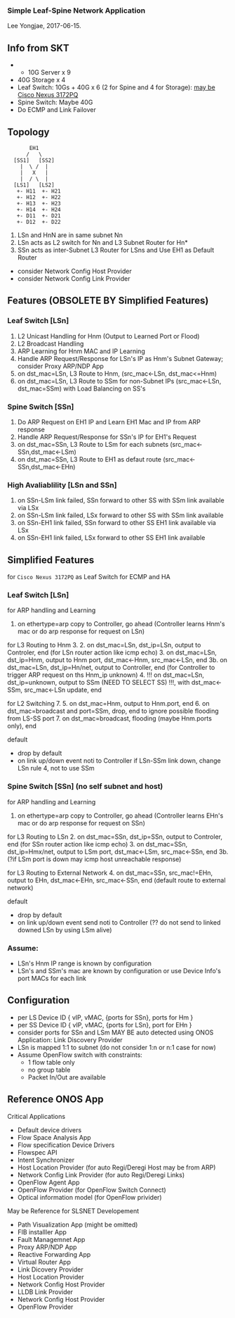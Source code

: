 ### Simple Leaf-Spine Network Application
Lee Yongjae, 2017-06-15.


Info from SKT
--------

- - 10G Server x 9
- 40G Storage x 4
- Leaf Switch: 10Gs + 40G x 6 (2 for Spine and 4 for Storage): [may be Cisco Nexus 3172PQ](http://www.cisco.com/c/en/us/td/docs/switches/datacenter/nexus/openflow/b_openflow_agent_nxos_1_3/Cisco_Plug_in_for_OpenFlow.html)
- Spine Switch: Maybe 40G
- Do ECMP and Link Failover

Topology
--------

```
       EH1
      /   \
  [SS1]   [SS2]
    |  \ /  |
    |   X   |
    |  / \  |
  [LS1]   [LS2]
   +- H11  +- H21
   +- H12  +- H22
   +- H13  +- H23
   +- H14  +- H24
   +- D11  +- D21
   +- D12  +- D22

```


1. LSn and HnN are in same subnet Nn
2. LSn acts as L2 switch for Nn and L3 Subnet Router for Hn*  
3. SSn acts as inter-Subnet L3 Router for LSns and Use EH1 as Default Router
  - consider Network Config Host Provider
  - consider Network Config Link Provider


Features (OBSOLETE BY Simplified Features)
--------

### Leaf Switch [LSn]
1. L2 Unicast Handling for Hnm (Output to Learned Port or Flood)
2. L2 Broadcast Handling
3. ARP Learning for Hnm MAC and IP Learning
4. Handle ARP Request/Response for LSn's IP as Hnm's Subnet Gateway; consider Proxy ARP/NDP App
5. on dst_mac=LSn, L3 Route to Hnm, (src_mac<-LSn, dst_mac<=Hnm)
6. on dst_mac=LSn, L3 Route to SSm for non-Subnet IPs (src_mac<-LSn, dst_mac=SSm)
   with Load Balancing on SS's

### Spine Switch [SSn]
1. Do ARP Request on EH1 IP and Learn EH1 Mac and IP from ARP response
2. Handle ARP Request/Response for SSn's IP for EH1's Request
3. on dst_mac=SSn, L3 Route to LSm for each subnets (src_mac<-SSn,dst_mac<-LSm)
4. on dst_mac=SSn, L3 Route to EH1 as defaut route (src_mac<-SSn,dst_mac<-EHn)

### High Avaliablility [LSn and SSn]
1. on SSn-LSm link failed, SSn forward to other SS with SSm link available via LSx
2. on SSn-LSm link failed, LSx forward to other SS with SSm link available
3. on SSn-EH1 link failed, SSn forward to other SS EH1 link available via LSx
4. on SSn-EH1 link failed, LSx forward to other SS EH1 link available


Simplified Features 
--------
for `Cisco Nexus 3172PQ` as Leaf Switch for ECMP and HA

### Leaf Switch [LSn]

for ARP handling and Learning
1. on ethertype=arp copy to Controller, go ahead
   (Controller learns Hnm's mac or do arp response for request on LSn)

for L3 Routing to Hnm
3. 2. on dst_mac=LSn, dst_ip=LSn, output to Controler, end
   (for LSn router action like icmp echo)
3. on dst_mac=LSn, dst_ip=Hnm, output to Hnm port, dst_mac<-Hnm, src_mac<-LSn, end
3b. on dst_mac=LSn, dst_ip=Hn/net, output to Controller, end
   (for Controller to trigger ARP request on ths Hnm_ip unknown)
4. !!! on dst_mac=LSn, dst_ip=unknown, output to SSm (NEED TO SELECT SS) !!!,
   with dst_mac<-SSm, src_mac<-LSn update, end

for L2 Switching
7. 5. on dst_mac=Hnm, output to Hnm.port, end 
6. on dst_mac=broadcast and port=SSm, drop, end
   to ignore possible flooding from LS-SS port
7. on dst_mac=broadcast, flooding (maybe Hnm.ports only), end

default
- drop by default
- on link up/down event noti to Controller
   if LSn-SSm link down, change LSn rule 4, not to use SSm


### Spine Switch [SSn] (no self subnet and host)

for ARP handling and Learning
1. on ethertype=arp copy to Controller, go ahead
   (Controller learns EHn's mac or do arp response for request on SSn)

for L3 Routing to LSn
2. on dst_mac=SSn, dst_ip=SSn, output to Controler, end
   (for SSn router action like icmp echo)
3. on dst_mac=SSn, dst_ip=Hmx/net, output to LSm port, dst_mac<-LSm, src_mac<-SSn, end
3b. (?if LSm port is down may icmp host unreachable response)

for L3 Routing to External Network
4. on dst_mac=SSn, src_mac!=EHn, output to EHn, dst_mac<-EHn, src_mac<-SSn, end
    (default route to external network)

default
- drop by default
- on link up/down event send noti to Controller
   (?? do not send to linked downed LSn by using LSm alive)


### Assume:
- LSn's Hnm IP range is known by configuration
- LSn's and SSm's mac are known by configuration
  or use Device Info's port MACs for each link


Configuration
--------

- per LS Device ID
  { vIP, vMAC, {ports for SSn}, ports for Hm }
- per SS Device ID
  { vIP, vMAC, {ports for LSn}, port for EHn }
- consider ports for SSn and LSm MAY BE auto detected using ONOS Application:
  Link Discovery Provider 
- LSn is mapped 1:1 to subnet 
  (do not consider 1:n or n:1 case for now)
- Assume OpenFlow switch with constraints:
   - 1 flow table only
   - no group table
   - Packet In/Out are available



Reference ONOS App
--------

Critical Applications
- Default device drivers
- Flow Space Analysis App
- Flow specification Device Drivers
- Flowspec API
- Intent Synchronizer
- Host Location Provider (for auto Regi/Deregi Host may be from ARP)
- Network Config Link Provider (for auto Regi/Deregi Links)
- OpenFlow Agent App 
- OpenFlow Provider (for OpenFlow Switch Connect)
- Optical information model (for OpenFlow privider)

May be Reference for SLSNET Developement
- Path Visualization App (might be omitted)
- FIB installler App
- Fault Managemnet App
- Proxy ARP/NDP App
- Reactive Forwarding App
- Virtual Router App
- Link Dicovery Provider
- Host Location Provider
- Network Config Host Provider
- LLDB Link Provider
- Network Config Host Provider
- OpenFlow Provider
